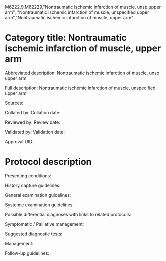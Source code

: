M6222,9,M62229,"Nontraumatic ischemic infarction of muscle, unsp upper arm", "Nontraumatic ischemic infarction of muscle, unspecified upper arm","Nontraumatic ischemic infarction of muscle, upper arm"
# Category title: Nontraumatic ischemic infarction of muscle, upper arm

Abbreviated description: Nontraumatic ischemic infarction of muscle, unsp upper arm

Full description: Nontraumatic ischemic infarction of muscle, unspecified upper arm

Sources:

Collated by:
Collation date:

Reviewed by:
Review date:

Validated by:
Validation date:

Approval UID:

# Protocol description

Presenting conditions:

History capture guidelines:

General examination guidelines:

Systemic examination guidelines:

Possible differential diagnoses with links to related protocols:

Symptomatic / Palliative management:

Suggested diagnostic tests:

Management:

Follow-up guidelines:
